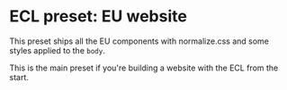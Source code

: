 # ECL preset: EU website

This preset ships all the EU components with normalize.css and some styles applied to the `body`.

This is the main preset if you're building a website with the ECL from the start.
